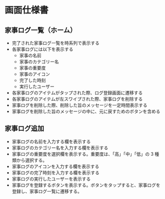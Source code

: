 # 画面仕様書

## 家事ログ一覧（ホーム）

- 完了された家事ログ一覧を時系列で表示する
- 各家事ログには以下を表示する
  - 家事の名前
  - 家事のカテゴリー名
  - 家事の重要度
  - 家事のアイコン
  - 完了した時刻
  - 実行したユーザー
- 各家事ログのアイテムがタップされた際、ログ登録画面に遷移する
- 各家事ログのアイテムが左スワイプされた際、家事ログを削除する
- 家事ログを削除した際、削除した旨のメッセージを一定時間表示する
- 家事ログを削除した旨のメッセージの中に、元に戻すためのボタンを含める

## 家事ログ追加

- 家事ログの名前を入力する欄を表示する
- 家事ログのカテゴリー名を入力する欄を表示する
- 家事ログの重要度を選択欄を表示する。重要度は、「高」「中」「低」の 3 種類から選択する。
- 家事ログのアイコンを入力する欄を表示する
- 家事ログの完了時刻を入力する欄を表示する
- 家事ログの実行したユーザーを表示する
- 家事ログを登録するボタンを表示する。ボタンをタップすると、家事ログを登録し、家事ログ一覧に遷移する。
